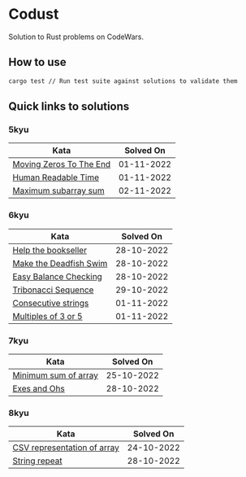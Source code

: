 # Codust

Solution to Rust problems on CodeWars.

## How to use

```bash
cargo test // Run test suite against solutions to validate them
```

## Quick links to solutions

### 5kyu

| Kata                                                                                                                               | Solved On   |
| ---------------------------------------------------------------------------------------------------------------------------------- | ----------- |
| [Moving Zeros To The End](https://github.com/nighostchris/codust/blob/master/5kyu/moving_zeros_to_the_end/src/lib.rs)              | 01-11-2022  |
| [Human Readable Time](https://github.com/nighostchris/codust/blob/master/5kyu/human_readable_time/src/lib.rs)                      | 01-11-2022  |
| [Maximum subarray sum](https://github.com/nighostchris/codust/blob/master/5kyu/maximum_subarray_sum/src/lib.rs)                    | 02-11-2022  |

### 6kyu

| Kata                                                                                                                               | Solved On   |
| ---------------------------------------------------------------------------------------------------------------------------------- | ----------- |
| [Help the bookseller](https://github.com/nighostchris/codust/blob/master/6kyu/help_the_bookseller/src/lib.rs)                      | 28-10-2022  |
| [Make the Deadfish Swim](https://github.com/nighostchris/codust/blob/master/6kyu/make_the_deadfish_swim/src/lib.rs)                | 28-10-2022  |
| [Easy Balance Checking](https://github.com/nighostchris/codust/blob/master/6kyu/easy_balance_checking/src/lib.rs)                  | 28-10-2022  |
| [Tribonacci Sequence](https://github.com/nighostchris/codust/blob/master/6kyu/tribonacci_sequence/src/lib.rs)                      | 29-10-2022  |
| [Consecutive strings](https://github.com/nighostchris/codust/blob/master/6kyu/consecutive_strings/src/lib.rs)                      | 01-11-2022  |
| [Multiples of 3 or 5](https://github.com/nighostchris/codust/blob/master/6kyu/multiples_of_3_or_5/src/lib.rs)                      | 01-11-2022  |

### 7kyu

| Kata                                                                                                                               | Solved On   |
| ---------------------------------------------------------------------------------------------------------------------------------- | ----------- |
| [Minimum sum of array](https://github.com/nighostchris/codust/blob/master/7kyu/minimum_sum_of_array/src/lib.rs)                    | 25-10-2022  |
| [Exes and Ohs](https://github.com/nighostchris/codust/blob/master/7kyu/exes_and_ohs/src/lib.rs)                                    | 28-10-2022  |

### 8kyu

| Kata                                                                                                                               | Solved On   |
| ---------------------------------------------------------------------------------------------------------------------------------- | ----------- |
| [CSV representation of array](https://github.com/nighostchris/codust/blob/master/8kyu/csv_representation_of_array/src/lib.rs)      | 24-10-2022  |
| [String repeat](https://github.com/nighostchris/codust/blob/master/8kyu/string_repeat/src/lib.rs)                                  | 28-10-2022  |

